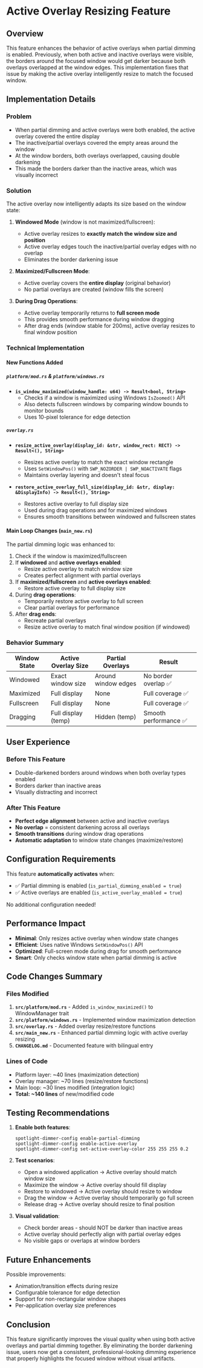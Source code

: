 ﻿# Active Overlay Resizing Feature

## Overview
This feature enhances the behavior of active overlays when partial dimming is enabled. Previously, when both active and inactive overlays were visible, the borders around the focused window would get darker because both overlays overlapped at the window edges. This implementation fixes that issue by making the active overlay intelligently resize to match the focused window.

## Implementation Details

### Problem
- When partial dimming and active overlays were both enabled, the active overlay covered the entire display
- The inactive/partial overlays covered the empty areas around the window
- At the window borders, both overlays overlapped, causing double darkening
- This made the borders darker than the inactive areas, which was visually incorrect

### Solution
The active overlay now intelligently adapts its size based on the window state:

1. **Windowed Mode** (window is not maximized/fullscreen):
   - Active overlay resizes to **exactly match the window size and position**
   - Active overlay edges touch the inactive/partial overlay edges with no overlap
   - Eliminates the border darkening issue

2. **Maximized/Fullscreen Mode**:
   - Active overlay covers the **entire display** (original behavior)
   - No partial overlays are created (window fills the screen)

3. **During Drag Operations**:
   - Active overlay temporarily returns to **full screen mode**
   - This provides smooth performance during window dragging
   - After drag ends (window stable for 200ms), active overlay resizes to final window position

### Technical Implementation

#### New Functions Added

##### `platform/mod.rs` & `platform/windows.rs`
- **`is_window_maximized(window_handle: u64) -> Result<bool, String>`**
  - Checks if a window is maximized using Windows `IsZoomed()` API
  - Also detects fullscreen windows by comparing window bounds to monitor bounds
  - Uses 10-pixel tolerance for edge detection

##### `overlay.rs`
- **`resize_active_overlay(display_id: &str, window_rect: RECT) -> Result<(), String>`**
  - Resizes active overlay to match the exact window rectangle
  - Uses `SetWindowPos()` with `SWP_NOZORDER | SWP_NOACTIVATE` flags
  - Maintains overlay layering and doesn't steal focus

- **`restore_active_overlay_full_size(display_id: &str, display: &DisplayInfo) -> Result<(), String>`**
  - Restores active overlay to full display size
  - Used during drag operations and for maximized windows
  - Ensures smooth transitions between windowed and fullscreen states

#### Main Loop Changes (`main_new.rs`)

The partial dimming logic was enhanced to:
1. Check if the window is maximized/fullscreen
2. If **windowed** and **active overlays enabled**:
   - Resize active overlay to match window size
   - Creates perfect alignment with partial overlays
3. If **maximized/fullscreen** and **active overlays enabled**:
   - Restore active overlay to full display size
4. During **drag operations**:
   - Temporarily restore active overlay to full screen
   - Clear partial overlays for performance
5. After **drag ends**:
   - Recreate partial overlays
   - Resize active overlay to match final window position (if windowed)

### Behavior Summary

| Window State | Active Overlay Size | Partial Overlays | Result |
|-------------|-------------------|------------------|---------|
| Windowed | Exact window size | Around window edges | No border overlap ✅ |
| Maximized | Full display | None | Full coverage ✅ |
| Fullscreen | Full display | None | Full coverage ✅ |
| Dragging | Full display (temp) | Hidden (temp) | Smooth performance ✅ |

## User Experience

### Before This Feature
- Double-darkened borders around windows when both overlay types enabled
- Borders darker than inactive areas
- Visually distracting and incorrect

### After This Feature
- **Perfect edge alignment** between active and inactive overlays
- **No overlap** = consistent darkening across all overlays
- **Smooth transitions** during window drag operations
- **Automatic adaptation** to window state changes (maximize/restore)

## Configuration Requirements

This feature **automatically activates** when:
- ✅ Partial dimming is enabled (`is_partial_dimming_enabled = true`)
- ✅ Active overlays are enabled (`is_active_overlay_enabled = true`)

No additional configuration needed!

## Performance Impact

- **Minimal**: Only resizes active overlay when window state changes
- **Efficient**: Uses native Windows `SetWindowPos()` API
- **Optimized**: Full-screen mode during drag for smooth performance
- **Smart**: Only checks window state when partial dimming is active

## Code Changes Summary

### Files Modified
1. **`src/platform/mod.rs`** - Added `is_window_maximized()` to WindowManager trait
2. **`src/platform/windows.rs`** - Implemented window maximization detection
3. **`src/overlay.rs`** - Added overlay resize/restore functions
4. **`src/main_new.rs`** - Enhanced partial dimming logic with active overlay resizing
5. **`CHANGELOG.md`** - Documented feature with bilingual entry

### Lines of Code
- Platform layer: ~40 lines (maximization detection)
- Overlay manager: ~70 lines (resize/restore functions)
- Main loop: ~30 lines modified (integration logic)
- **Total: ~140 lines** of new/modified code

## Testing Recommendations

1. **Enable both features**:
   ```
   spotlight-dimmer-config enable-partial-dimming
   spotlight-dimmer-config enable-active-overlay
   spotlight-dimmer-config set-active-overlay-color 255 255 255 0.2
   ```

2. **Test scenarios**:
   - Open a windowed application → Active overlay should match window size
   - Maximize the window → Active overlay should fill display
   - Restore to windowed → Active overlay should resize to window
   - Drag the window → Active overlay should temporarily go full screen
   - Release drag → Active overlay should resize to final position

3. **Visual validation**:
   - Check border areas - should NOT be darker than inactive areas
   - Active overlay should perfectly align with partial overlay edges
   - No visible gaps or overlaps at window borders

## Future Enhancements

Possible improvements:
- Animation/transition effects during resize
- Configurable tolerance for edge detection
- Support for non-rectangular window shapes
- Per-application overlay size preferences

## Conclusion

This feature significantly improves the visual quality when using both active overlays and partial dimming together. By eliminating the border darkening issue, users now get a consistent, professional-looking dimming experience that properly highlights the focused window without visual artifacts.
